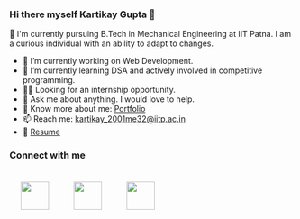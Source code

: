 ### Hi there myself Kartikay Gupta 👋

🏫 I'm currently pursuing B.Tech in Mechanical Engineering at IIT Patna. I am a curious individual with an ability to adapt to changes.

- 🔭 I’m currently working on Web Development.
- 🌱 I’m currently learning DSA and actively involved in competitive programming. 
- 🧑‍💼 Looking for an internship opportunity.
- 💬 Ask me about anything. I would love to help.
- 📖 Know more about me: [Portfolio](https://brave-knuth-2579b9.netlify.app/)
- 📫 Reach me: kartikay_2001me32@iitp.ac.in
- 📑 [Resume](https://drive.google.com/file/d/1DIZf9ePO0BGsF7ZH5QSSq8H47J-Yo2hK/view?usp=sharing)

### Connect with me
<a href="https://www.linkedin.com/in/kartikay-gupta/"><img src="https://camo.githubusercontent.com/28bbd2596707954793abeff9eb24d343c1c78b7bf184b90294b4b190c6097a65/68747470733a2f2f63646e2e6a7364656c6976722e6e65742f6e706d2f73696d706c652d69636f6e7340332e302e312f69636f6e732f6c696e6b6564696e2e737667" style="height:50px; width:auto;margin:20px;"/></a>  <a href="https://twitter.com/aatma_0"><img src="https://camo.githubusercontent.com/c58e07fb34a45fd051183258b5860608dd86ac98dd151d0522e0575966082b88/68747470733a2f2f63646e2e6a7364656c6976722e6e65742f6e706d2f73696d706c652d69636f6e7340332e302e312f69636f6e732f747769747465722e737667" style="height:50px; width:auto;margin:20px;"/></a>  <a href="https://www.instagram.com/kartikay_gpt/"><img src="https://camo.githubusercontent.com/aecaf87326884e8b0466bb799265a13fee7586246ebda3e066cb7fad82a1fd23/68747470733a2f2f63646e2e6a7364656c6976722e6e65742f6e706d2f73696d706c652d69636f6e7340332e302e312f69636f6e732f696e7374616772616d2e737667" style="height:50px; width:auto;margin:20px;"/></a>  


